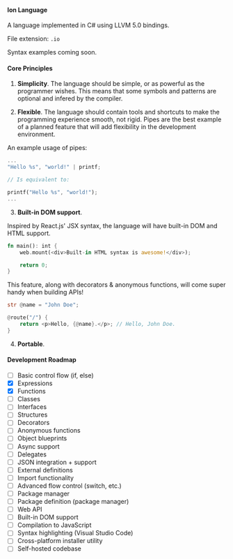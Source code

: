#### Ion Language

A language implemented in C# using LLVM 5.0 bindings.

File extension: `.io`

Syntax examples coming soon.

#### Core Principles

1. **Simplicity**. The language should be simple, or as powerful as the programmer wishes. This means that some symbols and patterns are optional and infered by the compiler.

2. **Flexible**. The language should contain tools and shortcuts to make the programming experience smooth, not rigid. Pipes are the best example of a planned feature that will add flexibility in the development environment.

An example usage of pipes:

```rust
...
"Hello %s", "world!" | printf;

// Is equivalent to:

printf("Hello %s", "world!");
...
```
3. **Built-in DOM support**.

Inspired by React.js' JSX syntax, the language will have built-in DOM and HTML support.

```rust
fn main(): int {
    web.mount(<div>Built-in HTML syntax is awesome!</div>);

    return 0;
}
```

This feature, along with decorators & anonymous functions, will come super handy when building APIs!

```rust
str @name = "John Doe";

@route("/") {
    return <p>Hello, {@name}.</p>; // Hello, John Doe.
}
```

4. **Portable**.

#### Development Roadmap

- [ ] Basic control flow (if, else)
- [X] Expressions
- [X] Functions
- [ ] Classes
- [ ] Interfaces
- [ ] Structures
- [ ] Decorators
- [ ] Anonymous functions
- [ ] Object blueprints
- [ ] Async support
- [ ] Delegates
- [ ] JSON integration + support
- [ ] External definitions
- [ ] Import functionality
- [ ] Advanced flow control (switch, etc.)
- [ ] Package manager
- [ ] Package definition (package manager)
- [ ] Web API
- [ ] Built-in DOM support
- [ ] Compilation to JavaScript
- [ ] Syntax highlighting (Visual Studio Code)
- [ ] Cross-platform installer utility
- [ ] Self-hosted codebase
